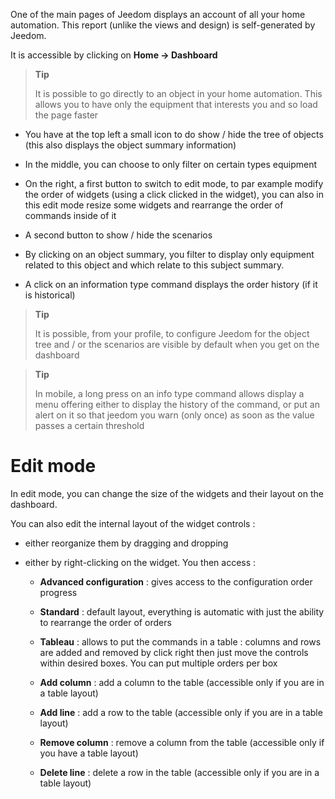 One of the main pages of Jeedom displays an account of all
your home automation. This report (unlike the views and design) is
self-generated by Jeedom.

It is accessible by clicking on **Home → Dashboard**

> **Tip**
>
> It is possible to go directly to an object in your home automation.
> This allows you to have only the equipment that interests you and
> so load the page faster

-   You have at the top left a small icon to do
    show / hide the tree of objects (this also displays the
    object summary information)

-   In the middle, you can choose to only filter on certain types
    equipment

-   On the right, a first button to switch to edit mode, to par
    example modify the order of widgets (using a click clicked
    in the widget), you can also in this edit mode
    resize some widgets and rearrange the order of commands
    inside of it

-   A second button to show / hide the scenarios

-   By clicking on an object summary, you filter to display only
    equipment related to this object and which relate to this
    subject summary.

-   A click on an information type command displays
    the order history (if it is historical)

> **Tip**
>
> It is possible, from your profile, to configure Jeedom for
> the object tree and / or the scenarios are visible by default
> when you get on the dashboard

> **Tip**
>
> In mobile, a long press on an info type command allows
> display a menu offering either to display the history of the
> command, or put an alert on it so that jeedom you
> warn (only once) as soon as the value passes a certain threshold

Edit mode 
============

In edit mode, you can change the size of the widgets and their
layout on the dashboard.

You can also edit the internal layout of the widget controls
:

-   either reorganize them by dragging and dropping

-   either by right-clicking on the widget. You then access :

    -   **Advanced configuration** : gives access to the configuration
        order progress

    -   **Standard** : default layout, everything is automatic
        with just the ability to rearrange the order of orders

    -   **Tableau** : allows to put the commands in a table :
        columns and rows are added and removed by click
        right then just move the controls within
        desired boxes. You can put multiple orders per box

    -   **Add column** : add a column to the table (accessible
        only if you are in a table layout)

    -   **Add line** : add a row to the table (accessible
        only if you are in a table layout)

    -   **Remove column** : remove a column from the table
        (accessible only if you have a table layout)

    -   **Delete line** : delete a row in the table (accessible
        only if you are in a table layout)


